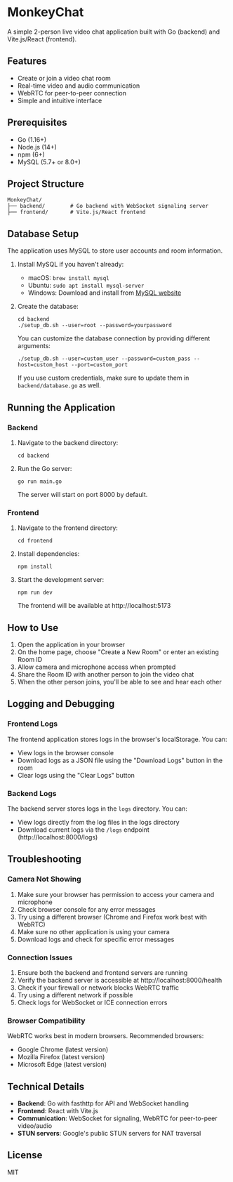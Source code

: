 # MonkeyChat

A simple 2-person live video chat application built with Go (backend) and Vite.js/React (frontend).

## Features

- Create or join a video chat room
- Real-time video and audio communication
- WebRTC for peer-to-peer connection
- Simple and intuitive interface

## Prerequisites

- Go (1.16+)
- Node.js (14+)
- npm (6+)
- MySQL (5.7+ or 8.0+)

## Project Structure

```
MonkeyChat/
├── backend/        # Go backend with WebSocket signaling server
├── frontend/       # Vite.js/React frontend
```

## Database Setup

The application uses MySQL to store user accounts and room information.

1. Install MySQL if you haven't already:
   - macOS: `brew install mysql`
   - Ubuntu: `sudo apt install mysql-server`
   - Windows: Download and install from [MySQL website](https://dev.mysql.com/downloads/installer/)

2. Create the database:
   ```
   cd backend
   ./setup_db.sh --user=root --password=yourpassword
   ```
   
   You can customize the database connection by providing different arguments:
   ```
   ./setup_db.sh --user=custom_user --password=custom_pass --host=custom_host --port=custom_port
   ```
   
   If you use custom credentials, make sure to update them in `backend/database.go` as well.

## Running the Application

### Backend

1. Navigate to the backend directory:
   ```
   cd backend
   ```

2. Run the Go server:
   ```
   go run main.go
   ```
   The server will start on port 8000 by default.

### Frontend

1. Navigate to the frontend directory:
   ```
   cd frontend
   ```

2. Install dependencies:
   ```
   npm install
   ```

3. Start the development server:
   ```
   npm run dev
   ```
   The frontend will be available at http://localhost:5173

## How to Use

1. Open the application in your browser
2. On the home page, choose "Create a New Room" or enter an existing Room ID
3. Allow camera and microphone access when prompted
4. Share the Room ID with another person to join the video chat
5. When the other person joins, you'll be able to see and hear each other

## Logging and Debugging

### Frontend Logs
The frontend application stores logs in the browser's localStorage. You can:
- View logs in the browser console
- Download logs as a JSON file using the "Download Logs" button in the room
- Clear logs using the "Clear Logs" button

### Backend Logs
The backend server stores logs in the `logs` directory. You can:
- View logs directly from the log files in the logs directory
- Download current logs via the `/logs` endpoint (http://localhost:8000/logs)

## Troubleshooting

### Camera Not Showing
1. Make sure your browser has permission to access your camera and microphone
2. Check browser console for any error messages
3. Try using a different browser (Chrome and Firefox work best with WebRTC)
4. Make sure no other application is using your camera
5. Download logs and check for specific error messages

### Connection Issues
1. Ensure both the backend and frontend servers are running
2. Verify the backend server is accessible at http://localhost:8000/health
3. Check if your firewall or network blocks WebRTC traffic
4. Try using a different network if possible
5. Check logs for WebSocket or ICE connection errors

### Browser Compatibility
WebRTC works best in modern browsers. Recommended browsers:
- Google Chrome (latest version)
- Mozilla Firefox (latest version)
- Microsoft Edge (latest version)

## Technical Details

- **Backend**: Go with fasthttp for API and WebSocket handling
- **Frontend**: React with Vite.js
- **Communication**: WebSocket for signaling, WebRTC for peer-to-peer video/audio
- **STUN servers**: Google's public STUN servers for NAT traversal

## License

MIT 